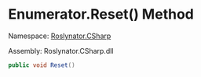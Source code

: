 # Enumerator\.Reset\(\) Method

Namespace: [Roslynator.CSharp](../../../README.md)

Assembly: Roslynator\.CSharp\.dll

```csharp
public void Reset()
```

